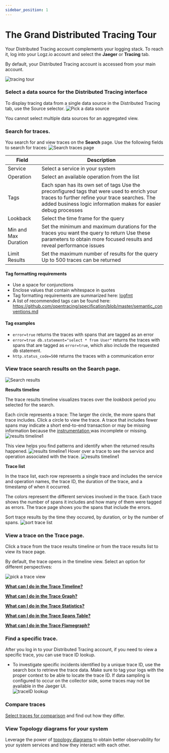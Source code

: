 ```yaml
---
sidebar_position: 1
---
```



# The Grand Distributed Tracing Tour


Your Distributed Tracing account complements your logging stack. To reach it, log into your Logz.io account and select the **Jaeger** or **Tracing** tab.

By default, your Distributed Tracing account is accessed from your main account. 

![tracing tour](https://dytvr9ot2sszz.cloudfront.net/logz-docs/distributed-tracing/tracing_tour-update.png)



### Select a data source for the Distributed Tracing interface 

To display tracing data from a single data source in the Distributed Tracing tab, use the Source selector. 
![Pick a data source](https://dytvr9ot2sszz.cloudfront.net/logz-docs/distributed-tracing/tracing-data-source.gif)

You cannot select multiple data sources for an aggregated view.

### Search for traces. 
You search for and view traces on the **Search** page. 
Use the following fields to search for traces: 
![Search traces page](https://dytvr9ot2sszz.cloudfront.net/logz-docs/distributed-tracing/trace-search-fields1.png)



| Field | Description  |
|---------------|---------------|
| Service   |Select a service in your system  |
| Operation | Select an available operation from the list        |
| Tags      | Each span has its own set of tags Use the preconfigured tags that were used to enrich your traces to further refine your trace searches. The added business logic information makes for easier debug processes |
|Lookback                        |Select the time frame for the query|
|Min and Max Duration  |Set the minimum and maximum durations for the traces you want the query to      return Use these parameters to obtain more focused results and reveal performance issues |
| Limit Results                  |Set the maximum number of results for the query Up to 500 traces can be returned|      

    
#### Tag formatting requirements
* Use a space for conjunctions 
* Enclose values that contain whitespace in quotes
* Tag formatting requirements are summarized here: [logfmt <i class="fas fa-external-link-alt"></i>](https://brandur.org/logfmt) 
* A list of recommended tags can be found here: [https://github.com/opentracing/specification/blob/master/semantic_conventions.md <i class="fas fa-external-link-alt"></i>](https://github.com/opentracing/specification/blob/master/semantic_conventions.md)

#### Tag examples

*  `error=true` returns the traces with spans that are tagged as an error
*  `error=true db.statement="select * from User"`  returns the traces with spans that are tagged as `error=true`, which also include the requested db statement.
*  `http.status_code=500` returns the traces with a communication error   

### View trace search results on the Search page.
![Search results](https://dytvr9ot2sszz.cloudfront.net/logz-docs/distributed-tracing/tracing_search-results.png)

**Results timeline**

The trace results timeline visualizes traces over the *lookback* period you selected for the search. 

Each circle represents a trace: The larger the circle, the more spans that trace includes. Click a circle to view the trace. A trace that includes fewer spans may indicate a short end-to-end transaction or may be missing information because the [instrumentation ](https://app.logz.io/#/distributed-tracing/tracing-instrumentation/) was incomplete or missing. 
![results timeline1](https://dytvr9ot2sszz.cloudfront.net/logz-docs/distributed-tracing/results-timeline1.png)

This view helps you find patterns and identify when the returned results happened.
![results timeline1](https://dytvr9ot2sszz.cloudfront.net/logz-docs/distributed-tracing/results-timeline2.png)
Hover over a trace to see the service and operation associated with the trace. 
![results timeline1](https://dytvr9ot2sszz.cloudfront.net/logz-docs/distributed-tracing/results-timeline3.png)

**Trace list**

In the trace list, each row represents a single trace and includes the service and operation names, the trace ID, the duration of the trace, and a timestamp of when it occurred.

The colors represent the different services involved in the trace. Each trace shows the number of spans it includes and how many of them were tagged as errors. The trace page shows you the spans that include the errors.

Sort trace results by the time they occured, by duration, or by the number of spans. 
![sort trace list](https://dytvr9ot2sszz.cloudfront.net/logz-docs/distributed-tracing/dist_trace-sort_traces.png)

### View a trace on the Trace page.
Click a trace from the trace results timeline or from the trace results list to view its trace page. 

By default, the trace opens in the timeline view. Select an option for different perspectives: 

![pick a trace view](https://dytvr9ot2sszz.cloudfront.net/logz-docs/distributed-tracing/trace_view_pick-context.png)

**[What can I do in the Trace Timeline?](/docs/user-guide/distributed-tracing/navigating-tracing/trace-timeline)**

**[What can I do in the Trace Graph?](/user-guide/distributed-tracing/navigating-tracing/trace-graph)**

**[What can I do in the Trace Statistics?](/user-guide/distributed-tracing/navigating-tracing/trace-stats)**

**[What can I do in the Trace Spans Table?](/user-guide/distributed-tracing/navigating-tracing/trace-spands-table)**

**[What can I do in the Trace Flamegraph?](/user-guide/distributed-tracing/navigating-tracing/trace-flamegraph)**


### Find a specific trace. 
After you log in to your Distributed Tracing account, if you need to view a specific trace, you can use trace ID lookup. <!-- or upload a JSON file. -->

* To investigate specific incidents identified by a unique trace ID, use the search box to retrieve the trace data.  Make sure to tag your logs with the proper context to be able to locate the trace ID.
  If data sampling is configured to occur on the collector side, some traces may not be available in the Jaeger UI.  
  ![traceID lookup](https://dytvr9ot2sszz.cloudfront.net/logz-docs/distributed-tracing/traceid.png)


### Compare traces
[Select traces for comparison](/user-guide/distributed-tracing/navigating-tracing/compare-traces) and find out how they differ.

### View Topology diagrams for your system
Leverage the power of [topology diagrams](/user-guide/distributed-tracing/navigating-tracing/topology) to obtain better observability for your system services and how they interact with each other.
